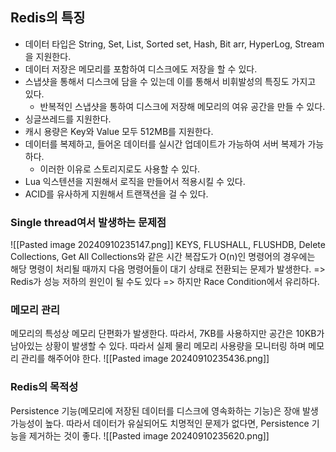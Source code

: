 ## Redis의 특징
- 데이터 타입은 String, Set, List, Sorted set, Hash, Bit arr, HyperLog, Stream을 지원한다.
- 데이터 저장은 메모리를 포함하여 디스크에도 저장을 할 수 있다.
- 스냅샷을 통해서 디스크에 담을 수 있는데 이를 통해서 비휘발성의 특징도 가지고 있다.
    - 반복적인 스냅샷을 통하여 디스크에 저장해 메모리의 여유 공간을 만들 수 있다.
- 싱글쓰레드를 지원한다.
- 캐시 용량은 Key와 Value 모두 512MB를 지원한다.
- 데이터를 복제하고, 들어온 데이터를 실시간 업데이트가 가능하여 서버 복제가 가능하다.
    - 이러한 이유로 스토리지로도 사용할 수 있다.
- Lua 익스텐션을 지원해서 로직을 만들어서 적용시킬 수 있다.
- ACID를 유사하게 지원해서 트랜잭션을 걸 수 있다.

### Single thread여서 발생하는 문제점
![[Pasted image 20240910235147.png]]
KEYS, FLUSHALL, FLUSHDB, Delete Collections, Get All Collections와 같은 시간 복잡도가 O(n)인 명령어의 경우에는 해당 명령이 처리될 때까지 다음 명령어들이 대기 상태로 전환되는 문제가 발생한다.
=> Redis가 성능 저하의 원인이 될 수도 있다
=> 하지만 Race Condition에서 유리하다.

### 메모리 관리
메모리의 특성상 메모리 단편화가 발생한다.
따라서, 7KB를 사용하지만 공간은 10KB가 남아있는 상황이 발생할 수 있다.
따라서 실제 물리 메모리 사용량을 모니터링 하며 메모리 관리를 해주어야 한다.
![[Pasted image 20240910235436.png]]

### Redis의 목적성
Persistence 기능(메모리에 저장된 데이터를 디스크에 영속화하는 기능)은 장애 발생 가능성이 높다.
따라서 데이터가 유실되어도 치명적인 문제가 없다면, Persistence 기능을 제거하는 것이 좋다.
![[Pasted image 20240910235620.png]]